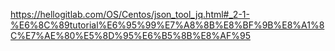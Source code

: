 https://hellogitlab.com/OS/Centos/json_tool_jq.html#_2-1-%E6%8C%89tutorial%E6%95%99%E7%A8%8B%E8%BF%9B%E8%A1%8C%E7%AE%80%E5%8D%95%E6%B5%8B%E8%AF%95
